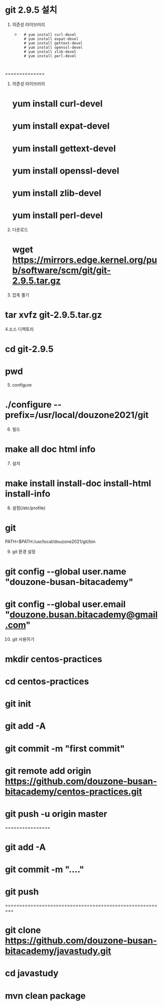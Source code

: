 # git 2.9.5 설치

1. 의존성 라이브러리
    * ```
        # yum install curl-devel
        # yum install expat-devel
        # yum install gettext-devel
        # yum install openssl-devel
        # yum install zlib-devel
        # yum install perl-devel
    ```


==============

1. 의존성 라이브러리
   # yum install curl-devel
   # yum install expat-devel
   # yum install gettext-devel
   # yum install openssl-devel
   # yum install zlib-devel
   # yum install perl-devel

2. 다운로드
   # wget https://mirrors.edge.kernel.org/pub/software/scm/git/git-2.9.5.tar.gz

3. 압축 풀기
  # tar xvfz git-2.9.5.tar.gz

4.소스 디렉토리
  # cd git-2.9.5
  # pwd

5. configure
  # ./configure --prefix=/usr/local/douzone2021/git

6. 빌드
  # make all doc html info
   
7. 설치
  # make install install-doc install-html install-info

8. 설정(/etc/profile)
# git
PATH=$PATH:/usr/local/douzone2021/git/bin

9. git 환경 설정

# git config --global user.name "douzone-busan-bitacademy"
# git config --global user.email "douzone.busan.bitacademy@gmail.com"

10. git 사용하기

# mkdir centos-practices
# cd centos-practices
# git init
# git add -A
# git commit -m "first commit"
# git remote add origin https://github.com/douzone-busan-bitacademy/centos-practices.git
# git push -u origin master

================
# git add -A
# git commit -m "...."
# git push 


=========================================================


# git clone https://github.com/douzone-busan-bitacademy/javastudy.git
# cd javastudy
# mvn clean package